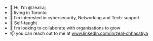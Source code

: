 - 👋 Hi, I’m @zealraj
- 🍁 living in Toronto
- 👀 I’m interested in cybersecurity, Networking and Tech-support
- 🌱 Self-taught 
- 💞️ I’m looking to collaborate with organisations to grow 
- 📫 you can reach out to me at www.linkedln.com/in/zeal-chhasatiya

<!---
zealraj/zealraj is a ✨ special ✨ repository because its `README.md` (this file) appears on your GitHub profile.
You can click the Preview link to take a look at your changes.
--->
